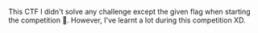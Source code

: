 This CTF I didn't solve any challenge except the given flag when starting the competition 🤡. However, I've learnt a lot during this competition XD.
